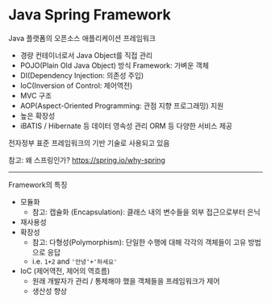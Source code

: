 # Java Spring Framework

Java 플랫폼의 오픈소스 애플리케이션 프레임워크

* 경량 컨테이너로서 Java Object를 직접 관리
* POJO(Plain Old Java Object) 방식 Framework: 가벼운 객체
* DI(Dependency Injection: 의존성 주입)
* IoC(Inversion of Control: 제어역전)
* MVC 구조
* AOP(Aspect-Oriented Programming: 관점 지향 프로그래밍) 지원
* 높은 확장성
* iBATIS / Hibernate 등 데이터 영속성 관리 ORM 등 다양한 서비스 제공

전자정부 표준 프레임워크의 기반 기술로 사용되고 있음

참고: 왜 스프링인가?
https://spring.io/why-spring

---

Framework의 특징

* 모듈화
  * 참고: 캡슐화 (Encapsulation): 클래스 내의 변수들을 외부 접근으로부터 은닉
* 재사용성
* 확장성
  * 참고: 다형성(Polymorphism): 단일한 수행에 대해 각각의 객체들이 고유 방법으로 응답
  * i.e. `1+2` and `'안녕'+'하세요'`
* IoC (제어역전, 제어의 역흐름)
  * 원래 개발자가 관리 / 통제해야 했을 객체들을 프레임워크가 제어
  * 생산성 향상